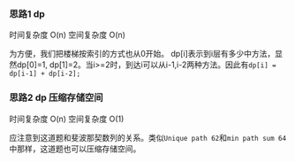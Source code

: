 ### 思路1 dp

时间复杂度 O(n)
空间复杂度 O(n)

为方便，我们把楼梯按索引的方式也从0开始。
dp[i]表示到i层有多少中方法，显然dp[0]=1, dp[1]=2。当i>=2时，到达i可以从i-1,i-2两种方法。因此有`dp[i] = dp[i-1] + dp[i-2];`

### 思路2 dp 压缩存储空间

时间复杂度 O(n)
空间复杂度 O(1)

应注意到这道题和斐波那契数列的关系。类似`Unique path 62`和`min path sum 64`中那样，这道题也可以压缩存储空间。